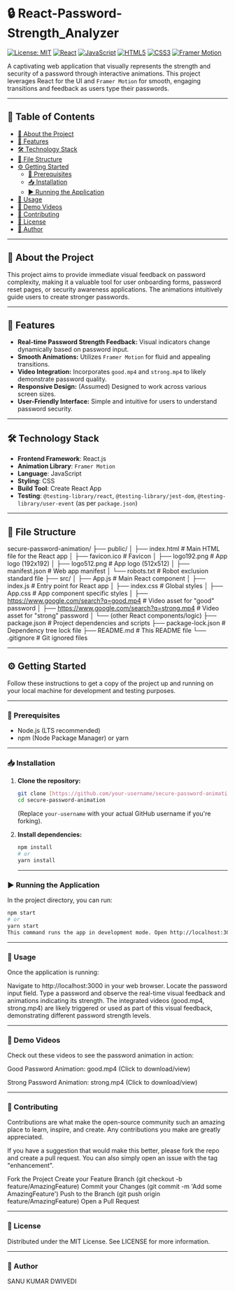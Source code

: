 # 🔒 React-Password-Strength_Analyzer

[![License: MIT](https://img.shields.io/badge/License-MIT-yellow.svg)](LICENSE)
[![React](https://img.shields.io/badge/React-61DAFB?style=for-the-badge&logo=react&logoColor=black)](https://react.dev/)
[![JavaScript](https://img.shields.io/badge/JavaScript-F7DF1E?style=for-the-badge&logo=javascript&logoColor=black)](https://developer.mozilla.org/en-US/docs/Web/JavaScript)
[![HTML5](https://img.shields.io/badge/HTML5-E34F26?style=for-the-badge&logo=html5&logoColor=white)](https://developer.mozilla.org/en-US/docs/Web/HTML)
[![CSS3](https://img.shields.io/badge/CSS3-1572B6?style=for-the-badge&logo=css3&logoColor=white)](https://developer.mozilla.org/en-US/docs/Web/CSS)
[![Framer Motion](https://img.shields.io/badge/Framer%20Motion-0055FF?style=for-the-badge&logo=framer&logoColor=white)](https://www.framer.com/motion/)

A captivating web application that visually represents the strength and security of a password through interactive animations. This project leverages React for the UI and `Framer Motion` for smooth, engaging transitions and feedback as users type their passwords.

---

## 📑 Table of Contents

-   [📌 About the Project](#about-the-project)
-   [🚀 Features](#features)
-   [🛠️ Technology Stack](#technology-stack)
-   [📁 File Structure](#file-structure)
-   [⚙️ Getting Started](#getting-started)
    -   [📌 Prerequisites](#prerequisites)
    -   [📥 Installation](#installation)
    -   [▶️ Running the Application](#running-the-application)
-   [🧪 Usage](#usage)
-   [🎥 Demo Videos](#demo-videos)
-   [🤝 Contributing](#contributing)
-   [📄 License](#license)
-   [👤 Author](#author)

---

## 📌 About the Project

This project aims to provide immediate visual feedback on password complexity, making it a valuable tool for user onboarding forms, password reset pages, or security awareness applications. The animations intuitively guide users to create stronger passwords.

---

## 🚀 Features

-   **Real-time Password Strength Feedback:** Visual indicators change dynamically based on password input.
-   **Smooth Animations:** Utilizes `Framer Motion` for fluid and appealing transitions.
-   **Video Integration:** Incorporates `good.mp4` and `strong.mp4` to likely demonstrate password quality.
-   **Responsive Design:** (Assumed) Designed to work across various screen sizes.
-   **User-Friendly Interface:** Simple and intuitive for users to understand password security.

---

## 🛠️ Technology Stack

-   **Frontend Framework**: React.js
-   **Animation Library**: `Framer Motion`
-   **Language**: JavaScript
-   **Styling**: CSS
-   **Build Tool**: Create React App
-   **Testing**: `@testing-library/react`, `@testing-library/jest-dom`, `@testing-library/user-event` (as per `package.json`)

---

## 📁 File Structure

secure-password-animation/
├── public/
│   ├── index.html                 # Main HTML file for the React app
│   ├── favicon.ico                # Favicon
│   ├── logo192.png                # App logo (192x192)
│   ├── logo512.png                # App logo (512x512)
│   ├── manifest.json              # Web app manifest
│   └── robots.txt                 # Robot exclusion standard file
├── src/
│   ├── App.js                     # Main React component
│   ├── index.js                   # Entry point for React app
│   ├── index.css                  # Global styles
│   ├── App.css                    # App component specific styles
│   ├── https://www.google.com/search?q=good.mp4                   # Video asset for "good" password
│   ├── https://www.google.com/search?q=strong.mp4                 # Video asset for "strong" password
│   └── (other React components/logic)
├── package.json                   # Project dependencies and scripts
├── package-lock.json              # Dependency tree lock file
├── README.md                      # This README file
└── .gitignore                     # Git ignored files


---

## ⚙️ Getting Started

Follow these instructions to get a copy of the project up and running on your local machine for development and testing purposes.

---

### 📌 Prerequisites

-   Node.js (LTS recommended)
-   npm (Node Package Manager) or yarn

---

### 📥 Installation

1.  **Clone the repository:**
    ```bash
    git clone [https://github.com/your-username/secure-password-animation.git](https://github.com/your-username/secure-password-animation.git)
    cd secure-password-animation
    ```
    (Replace `your-username` with your actual GitHub username if you're forking).

2.  **Install dependencies:**
    ```bash
    npm install
    # or
    yarn install
    ```

    ---

### ▶️ Running the Application

In the project directory, you can run:

```bash
npm start
# or
yarn start
This command runs the app in development mode. Open http://localhost:3000 to view it in your browser. The page will reload when you make changes.
```

---

### 🧪 Usage

Once the application is running:

Navigate to http://localhost:3000 in your web browser.
Locate the password input field.
Type a password and observe the real-time visual feedback and animations indicating its strength.
The integrated videos (good.mp4, strong.mp4) are likely triggered or used as part of this visual feedback, demonstrating different password strength levels.

---

### 🎥 Demo Videos

Check out these videos to see the password animation in action:

Good Password Animation:
good.mp4 (Click to download/view)

Strong Password Animation:
strong.mp4 (Click to download/view)

---

### 🤝 Contributing
Contributions are what make the open-source community such an amazing place to learn, inspire, and create. Any contributions you make are greatly appreciated.

If you have a suggestion that would make this better, please fork the repo and create a pull request. You can also simply open an issue with the tag "enhancement".

Fork the Project
Create your Feature Branch (git checkout -b feature/AmazingFeature)
Commit your Changes (git commit -m 'Add some AmazingFeature')
Push to the Branch (git push origin feature/AmazingFeature)
Open a Pull Request

---

### 📄 License
Distributed under the MIT License. See LICENSE for more information.

---

### 👤 Author
SANU KUMAR DWIVEDI

